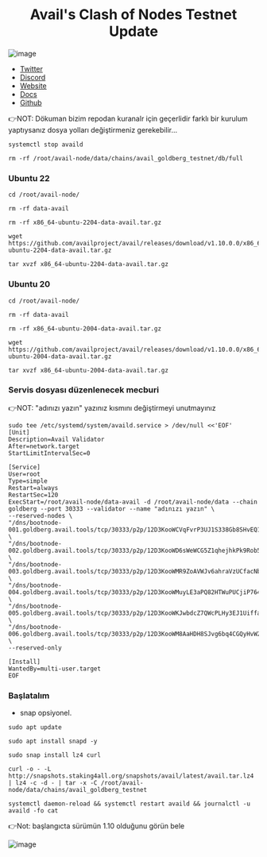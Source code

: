 # <h1 align="center">Avail's Clash of Nodes Testnet Update</h1>

![image](https://github.com/molla202/Avail/assets/91562185/a6461113-7737-40a0-9d2a-3049a7097663)

* [Twitter](https://twitter.com/AvailProject)
* [Discord](https://discord.gg/y6fHnxZQX8)
* [Website](https://www.availproject.org/)
* [Docs](https://docs.availproject.org/clash-of-nodes/challenges/)
* [Github](https://github.com/availproject/avail/releases)

👉NOT: Dökuman bizim repodan kuranalr için geçerlidir farklı bir kurulum yaptıysanız dosya yolları değiştirmeniz gerekebilir...

```
systemctl stop availd
```
```
rm -rf /root/avail-node/data/chains/avail_goldberg_testnet/db/full
```
### Ubuntu 22
```
cd /root/avail-node/
```
```
rm -rf data-avail
```
```
rm -rf x86_64-ubuntu-2204-data-avail.tar.gz
```
```
wget https://github.com/availproject/avail/releases/download/v1.10.0.0/x86_64-ubuntu-2204-data-avail.tar.gz
```
```
tar xvzf x86_64-ubuntu-2204-data-avail.tar.gz
```
### Ubuntu 20
```
cd /root/avail-node/
```
```
rm -rf data-avail
```
```
rm -rf x86_64-ubuntu-2004-data-avail.tar.gz
```
```
wget https://github.com/availproject/avail/releases/download/v1.10.0.0/x86_64-ubuntu-2004-data-avail.tar.gz
```
```
tar xvzf x86_64-ubuntu-2004-data-avail.tar.gz
```
### Servis dosyası düzenlenecek mecburi
👉NOT: "adınızı yazın" yazınız kısmını değiştirmeyi unutmayınız
```
sudo tee /etc/systemd/system/availd.service > /dev/null <<'EOF'
[Unit]
Description=Avail Validator
After=network.target
StartLimitIntervalSec=0

[Service]
User=root
Type=simple
Restart=always
RestartSec=120
ExecStart=/root/avail-node/data-avail -d /root/avail-node/data --chain goldberg --port 30333 --validator --name "adınızı yazın" \
--reserved-nodes \
"/dns/bootnode-001.goldberg.avail.tools/tcp/30333/p2p/12D3KooWCVqFvrP3UJ1S338Gb8SHvEQ1xpENLb45Dbynk4hu1XGN" \
"/dns/bootnode-002.goldberg.avail.tools/tcp/30333/p2p/12D3KooWD6sWeWCG5Z1qhejhkPk9Rob5h75wYmPB6MUoPo7br58m" \
"/dns/bootnode-003.goldberg.avail.tools/tcp/30333/p2p/12D3KooWMR9ZoAVWJv6ahraVzUCfacNbFKk7ABoWxVL3fJ3XXGDw" \
"/dns/bootnode-004.goldberg.avail.tools/tcp/30333/p2p/12D3KooWMuyLE3aPQ82HTWuPUCjiP764ebQrZvGUzxrYGuXWZJZV" \
"/dns/bootnode-005.goldberg.avail.tools/tcp/30333/p2p/12D3KooWKJwbdcZ7QWcPLHy3EJ1UiffaLGnNBMffeK8AqRVWBZA1" \
"/dns/bootnode-006.goldberg.avail.tools/tcp/30333/p2p/12D3KooWM8AaHDH8SJvg6bq4CGQyHvW2LH7DCHbdv633dsrti7i5" \
--reserved-only

[Install]
WantedBy=multi-user.target
EOF
```
### Başlatalım

* snap opsiyonel.
```
sudo apt update

sudo apt install snapd -y

sudo snap install lz4 curl

curl -o - -L http://snapshots.staking4all.org/snapshots/avail/latest/avail.tar.lz4 | lz4 -c -d - | tar -x -C /root/avail-node/data/chains/avail_goldberg_testnet
```


```
systemctl daemon-reload && systemctl restart availd && journalctl -u availd -fo cat
```

👉Not: başlangıcta sürümün 1.10 olduğunu görün bele

![image](https://github.com/Core-Node-Team/Testnet-TR/assets/91562185/b13effd8-6e23-4961-b726-8a7215df6cbe)



